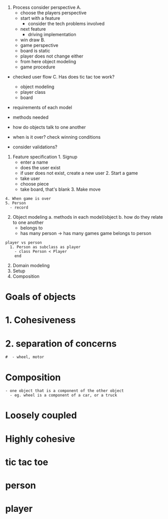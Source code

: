 1. Process 
  consider perspective 
  A. 
    - choose the players perspective 
    - start with a feature 
      - consider the tech problems involved
    - next feature
      - driving implementation
    - win draw
  B. 
    - game perspective
    - board is static 
    - player does not change either
    - from here object modeling
    - game procedure 
  - checked user flow
  C. 
  Has does tic tac toe work?
    - object modeling
    - player class 
    - board
  - requirements of each model
  - methods needed
  - how do objects talk to one another

  - when is it over?
    check winning conditions
  - consider validations?

  1. Feature specification
    1. Signup 
      - enter a name
      - does the user exist
      - if user does not exist, create a new user
    2. Start a game
      - take user
      - choose piece
      - take board, that's blank
    3. Make move 

    4. When game is over 
    5. Person 
      - record

  2. Object modeling 
    a. methods in each model/object
    b. how do they relate to one another
      - belongs to
      - has many
    person -> has many games
    game belongs to person

    player vs person
      1. Person as subclass as player
        - class Person < Player
        end 


2. Domain modeling
3. Setup
4. Composition

# Goals of objects
  # 1. Cohesiveness
  # 2. separation of concerns
    #  - wheel, motor
  # Composition
    - one object that is a component of the other object
      - eg. wheel is a component of a car, or a truck
  # Loosely coupled 
  # Highly cohesive
#  tic tac toe
  # person
  # player